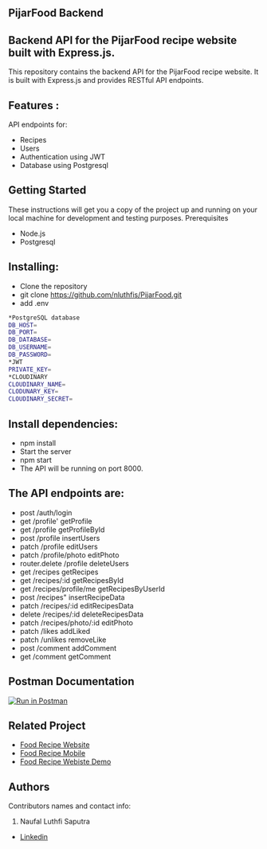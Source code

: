 ## PijarFood Backend

## Backend API for the PijarFood recipe website built with Express.js.

This repository contains the backend API for the PijarFood recipe website. It is built with Express.js and provides RESTful API endpoints.

## Features :

API endpoints for:

- Recipes
- Users
- Authentication using JWT
- Database using Postgresql

## Getting Started

These instructions will get you a copy of the project up and running on your local machine for development and testing purposes.
Prerequisites

- Node.js
- Postgresql

## Installing:

- Clone the repository
- git clone https://github.com/nluthfis/PijarFood.git
- add .env

```bash
*PostgreSQL database
DB_HOST=
DB_PORT=
DB_DATABASE=
DB_USERNAME=
DB_PASSWORD=
*JWT
PRIVATE_KEY=
*CLOUDINARY
CLOUDINARY_NAME=
CLODUNARY_KEY=
CLOUDINARY_SECRET=
```

## Install dependencies:

- npm install
- Start the server
- npm start
- The API will be running on port 8000.

## The API endpoints are:

- post /auth/login
- get /profile' getProfile
- get /profile getProfileById
- post /profile insertUsers
- patch /profile editUsers
- patch /profile/photo editPhoto
- router.delete /profile deleteUsers
- get /recipes getRecipes
- get /recipes/:id getRecipesById
- get /recipes/profile/me getRecipesByUserId
- post /recipes" insertRecipeData
- patch /recipes/:id editRecipesData
- delete /recipes/:id deleteRecipesData
- patch /recipes/photo/:id editPhoto
- patch /likes addLiked
- patch /unlikes removeLike
- post /comment addComment
- get /comment getComment

## Postman Documentation

[![Run in Postman](https://run.pstmn.io/button.svg)](https://www.postman.com/galactic-moon-858796/workspace/public/collection/26602283-237ddb2d-dece-47b6-94ed-41fb97f58037?action=share&creator=26602283)

## Related Project

- [Food Recipe Website](https://github.com/nluthfis/fe-react_pijarfood)
- [Food Recipe Mobile](https://github.com/nluthfis/mb_pijar_food)
- [Food Recipe Webiste Demo](https://fe-react-pijarfood.vercel.app)

## Authors

Contributors names and contact info:

1. Naufal Luthfi Saputra

- [Linkedin](https://www.linkedin.com/in/naufal-luthfi-saputra/)
